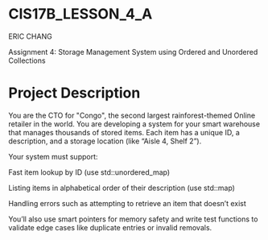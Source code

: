 # CIS17B_LESSON_4_A
ERIC CHANG

Assignment 4: Storage Management System using Ordered and Unordered Collections

# Project Description
You are the CTO for "Congo", the second largest rainforest-themed Online retailer in the world.  You are developing a system for your smart warehouse that manages thousands of stored items. Each item has a unique ID, a description, and a storage location (like “Aisle 4, Shelf 2”).

Your system must support:

Fast item lookup by ID (use std::unordered_map)

Listing items in alphabetical order of their description (use std::map)

Handling errors such as attempting to retrieve an item that doesn’t exist

You’ll also use smart pointers for memory safety and write test functions to validate edge cases like duplicate entries or invalid removals.